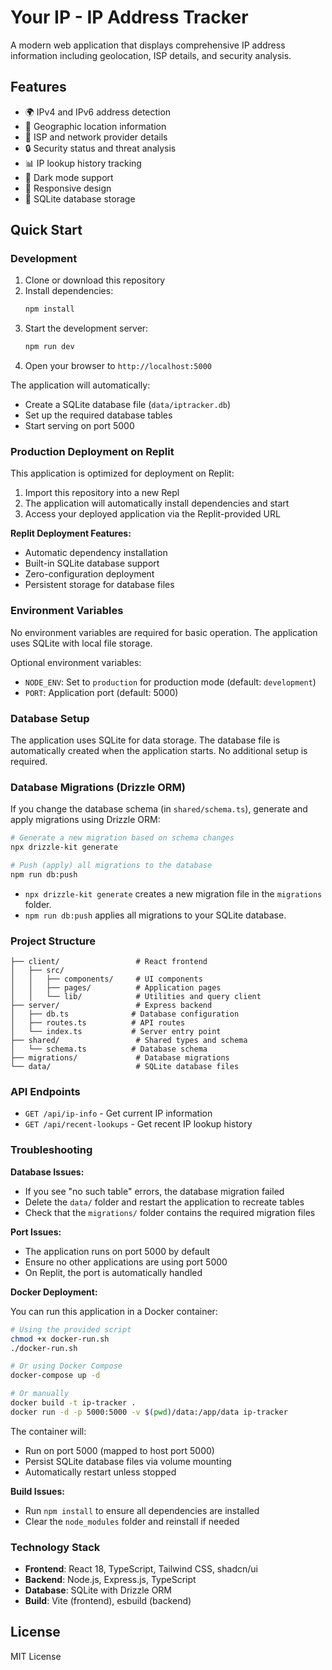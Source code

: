 # Your IP - IP Address Tracker

A modern web application that displays comprehensive IP address information including geolocation, ISP details, and security analysis.

## Features

- 🌍 IPv4 and IPv6 address detection
- 📍 Geographic location information
- 🏢 ISP and network provider details
- 🔒 Security status and threat analysis
- 📊 IP lookup history tracking
- 🌙 Dark mode support
- 📱 Responsive design
- 💾 SQLite database storage

## Quick Start

### Development

1. Clone or download this repository
2. Install dependencies:
   ```bash
   npm install
   ```
3. Start the development server:
   ```bash
   npm run dev
   ```
4. Open your browser to `http://localhost:5000`

The application will automatically:
- Create a SQLite database file (`data/iptracker.db`)
- Set up the required database tables
- Start serving on port 5000

### Production Deployment on Replit

This application is optimized for deployment on Replit:

1. Import this repository into a new Repl
2. The application will automatically install dependencies and start
3. Access your deployed application via the Replit-provided URL

**Replit Deployment Features:**
- Automatic dependency installation
- Built-in SQLite database support
- Zero-configuration deployment
- Persistent storage for database files

### Environment Variables

No environment variables are required for basic operation. The application uses SQLite with local file storage.

Optional environment variables:
- `NODE_ENV`: Set to `production` for production mode (default: `development`)
- `PORT`: Application port (default: 5000)

### Database Setup

The application uses SQLite for data storage. The database file is automatically created when the application starts. No additional setup is required.

### Database Migrations (Drizzle ORM)

If you change the database schema (in `shared/schema.ts`), generate and apply migrations using Drizzle ORM:

```bash
# Generate a new migration based on schema changes
npx drizzle-kit generate

# Push (apply) all migrations to the database
npm run db:push
```

- `npx drizzle-kit generate` creates a new migration file in the `migrations` folder.
- `npm run db:push` applies all migrations to your SQLite database.

### Project Structure

```
├── client/                 # React frontend
│   ├── src/
│   │   ├── components/     # UI components
│   │   ├── pages/          # Application pages
│   │   └── lib/            # Utilities and query client
├── server/                 # Express backend
│   ├── db.ts              # Database configuration
│   ├── routes.ts          # API routes
│   └── index.ts           # Server entry point
├── shared/                 # Shared types and schema
│   └── schema.ts          # Database schema
├── migrations/             # Database migrations
└── data/                   # SQLite database files
```

### API Endpoints

- `GET /api/ip-info` - Get current IP information
- `GET /api/recent-lookups` - Get recent IP lookup history

### Troubleshooting

**Database Issues:**
- If you see "no such table" errors, the database migration failed
- Delete the `data/` folder and restart the application to recreate tables
- Check that the `migrations/` folder contains the required migration files

**Port Issues:**
- The application runs on port 5000 by default
- Ensure no other applications are using port 5000
- On Replit, the port is automatically handled

**Docker Deployment:**

You can run this application in a Docker container:

```bash
# Using the provided script
chmod +x docker-run.sh
./docker-run.sh

# Or using Docker Compose
docker-compose up -d

# Or manually
docker build -t ip-tracker .
docker run -d -p 5000:5000 -v $(pwd)/data:/app/data ip-tracker
```

The container will:
- Run on port 5000 (mapped to host port 5000)
- Persist SQLite database files via volume mounting
- Automatically restart unless stopped

**Build Issues:**
- Run `npm install` to ensure all dependencies are installed
- Clear the `node_modules` folder and reinstall if needed

### Technology Stack

- **Frontend**: React 18, TypeScript, Tailwind CSS, shadcn/ui
- **Backend**: Node.js, Express.js, TypeScript
- **Database**: SQLite with Drizzle ORM
- **Build**: Vite (frontend), esbuild (backend)

## License

MIT License